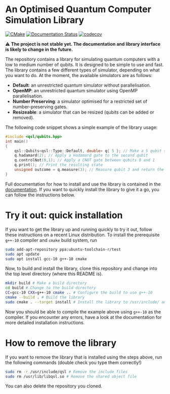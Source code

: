 # An Optimised Quantum Computer Simulation Library

[![CMake](https://github.com/lanamineh/qsl/actions/workflows/cmake.yml/badge.svg?branch=master)](https://github.com/lanamineh/qsl/actions/workflows/cmake.yml) [![Documentation Status](https://readthedocs.org/projects/qsl/badge/?version=latest)](https://qsl.readthedocs.io/en/latest/?badge=latest) [![codecov](https://codecov.io/gh/lanamineh/qsl/branch/master/graph/badge.svg?token=VYUJ0OZIEZ)](https://codecov.io/gh/lanamineh/qsl)

:warning: **The project is not stable yet. The documentation and library interface is likely to change in the future.** 

The repository contains a library for simulating quantum computers with a low to medium number of qubits. It is designed to be simple to use and fast. The library contains a few different types of simulator, depending on what you want to do. At the moment, the available simulators are as follows:

* **Default**: an unrestricted quantum simulator without parallelisation.
* **OpenMP**: an unrestricted quantum simulator using OpenMP parallelisation.
* **Number Preserving**: a simulator optimised for a restricted set of number-preserving gates.
* **Resizeable**: a simulator that can be resized (qubits can be added or removed). 

The following code snippet shows a simple example of the library usage:

```c++
#include <qsl/qubits.hpp>
int main()
{
	qsl::Qubits<qsl::Type::Default, double> q{ 5 }; // Make a 5 qubit simulator
	q.hadamard(2); // Apply a Hadamard gate to the second qubit
	q.controlNot(0,1); // Apply a CNOT gate between qubits 0 and 1
	q.print(); // Print the resulting state
	unsigned outcome = q.measure(3); // Measure qubit 3 and return the result
}
```

Full documentation for how to install and use the library is contained in the [documentation](https://qsl.readthedocs.io). If you want to quickly install the library to give it a go, you can follow the instructions below. 

# Try it out: quick installation

If you want to get the library up and running quickly to try it out, follow these instructions on a recent Linux distribution. To install the prerequisite `g++-10` compiler and `cmake` build system, run

```bash
sudo add-apt-repository ppa:ubuntu-toolchain-r/test
sudo apt update
sudo apt install gcc-10 g++-10 cmake
```

Now, to build and install the library, clone this repository and change into the top level directory (where this README is).

```bash
mkdir build # Make a build directory
cd build # Change to the build directory
CC=gcc-10 CXX=g++-10 cmake .. # Configure the build to use g++-10
cmake --build . # Build the library
sudo cmake . --target install # Install the library to /usr/include/ and /usr/lib/
```

Now you should be able to compile the example above using `g++-10` as the compiler. If you encounter any errors, have a look at the documentation for more detailed installation instructions. 

# How to remove the library

If you want to remove the library that is installed using the steps above, run the following commands (double check you type them correctly!)

```bash
sudo rm -r /usr/include/qsl # Remove the include files
sudo rm /usr/lib/libqsl.so # Remove the shared object file
```

You can also delete the repository you cloned.

